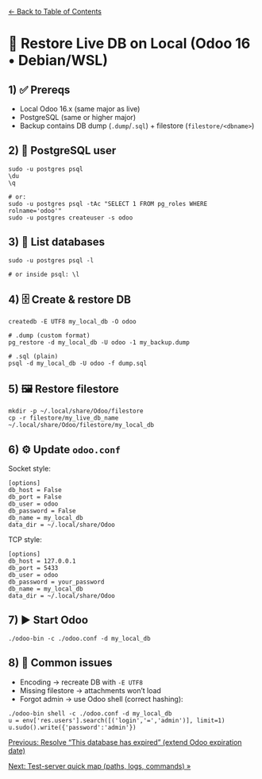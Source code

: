 [← Back to Table of Contents](../README.md#table-of-contents)

# 💾 Restore Live DB on Local (Odoo 16 • Debian/WSL)

## 1) ✅ Prereqs
- Local Odoo 16.x (same major as live)
- PostgreSQL (same or higher major)
- Backup contains DB dump (`.dump`/`.sql`) + filestore (`filestore/<dbname>`)

## 2) 👤 PostgreSQL user
```
sudo -u postgres psql
\du
\q

# or:
sudo -u postgres psql -tAc "SELECT 1 FROM pg_roles WHERE rolname='odoo'"
sudo -u postgres createuser -s odoo
```

## 3) 📜 List databases
```
sudo -u postgres psql -l

# or inside psql: \l
```

## 4) 🗄️ Create & restore DB
```
createdb -E UTF8 my_local_db -O odoo

# .dump (custom format)
pg_restore -d my_local_db -U odoo -1 my_backup.dump

# .sql (plain)
psql -d my_local_db -U odoo -f dump.sql
```

## 5) 🖼️ Restore filestore
```
mkdir -p ~/.local/share/Odoo/filestore
cp -r filestore/my_live_db_name ~/.local/share/Odoo/filestore/my_local_db
```

## 6) ⚙️ Update `odoo.conf`
Socket style:
```
[options]
db_host = False
db_port = False
db_user = odoo
db_password = False
db_name = my_local_db
data_dir = ~/.local/share/Odoo
```

TCP style:
```
[options]
db_host = 127.0.0.1
db_port = 5433
db_user = odoo
db_password = your_password
db_name = my_local_db
data_dir = ~/.local/share/Odoo
```

## 7) ▶️ Start Odoo
```
./odoo-bin -c ./odoo.conf -d my_local_db
```

## 8) 🛟 Common issues
- Encoding → recreate DB with `-E UTF8`
- Missing filestore → attachments won’t load
- Forgot admin → use Odoo shell (correct hashing):
```
./odoo-bin shell -c ./odoo.conf -d my_local_db
u = env['res.users'].search([('login','=','admin')], limit=1)
u.sudo().write({'password':'admin'})
```

[Previous: Resolve “This database has expired” (extend Odoo expiration date)](./03-extend-odoo-expiration.md)

[Next: Test-server quick map (paths, logs, commands) »](./05-test-server-map.md)
